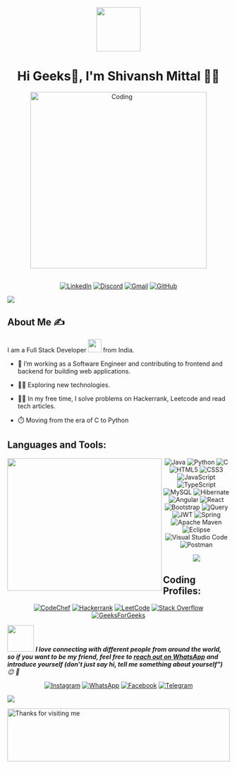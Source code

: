 <div id="header" align="center">
  <img src="https://media.giphy.com/media/M9gbBd9nbDrOTu1Mqx/giphy.gif" width="100"/>
</div>

<h1 align="center">Hi Geeks👋, I'm Shivansh Mittal 👨‍🎓</h1>


<div align="center">
<img align="center" alt="Coding" width="400" src="https://miro.medium.com/max/680/1*IRGHmiGsa16stedQvIaZfw.gif"><br><br>

[![LinkedIn](https://img.shields.io/badge/linkedin-%230077B5.svg?style=flat&logo=linkedin&logoColor=white)](https://www.linkedin.com/in/shivansh-mittal-27a572195/)
[![Discord](https://img.shields.io/badge/Discord-%235865F2.svg?style=flat&logo=discord&logoColor=white)](https://discord.com/channels/@me)
[![Gmail](https://img.shields.io/badge/Gmail-D14836?style=flat&logo=gmail&logoColor=white)](mailto:shivanshmittal2@gmail.com)
[![GitHub](https://img.shields.io/badge/github-%23121011.svg?style=flat&logo=github&logoColor=white)](https://github.com/Shiv1248)


</div>
<a href="https://www.youtube.com/watch?v=dQw4w9WgXcQ"><img src="https://user-images.githubusercontent.com/73097560/115834477-dbab4500-a447-11eb-908a-139a6edaec5c.gif"></a>

## About Me ✍

I am a Full Stack Developer <img src="https://media.giphy.com/media/WUlplcMpOCEmTGBtBW/giphy.gif" width="30"> from India.

- :mechanical_arm: I’m working as a Software Engineer and contributing to frontend and backend for building web applications.

- :biking_man: Exploring new technologies.

- :technologist: In my free time, I solve problems on Hackerrank, Leetcode and read tech articles.

- :stopwatch: Moving from the era of C to Python


## Languages and Tools:
<img align='left' src='https://media.giphy.com/media/SWoSkN6DxTszqIKEqv/giphy.gif' width="350" height= "300">

<div align="center">
  
![Java](https://img.shields.io/badge/java-%23ED8B00.svg?style=flat&logo=openjdk&logoColor=white)
![Python](https://img.shields.io/badge/python-3670A0?style=flat&logo=python&logoColor=ffdd54)
![C](https://img.shields.io/badge/c-%2300599C.svg?style=flat&logo=c&logoColor=white)
![HTML5](https://img.shields.io/badge/html5-%23E34F26.svg?style=flat&logo=html5&logoColor=white)
![CSS3](https://img.shields.io/badge/css3-%231572B6.svg?style=flat&logo=css3&logoColor=white)
![JavaScript](https://img.shields.io/badge/javascript-%23323330.svg?style=flat&logo=javascript&logoColor=%23F7DF1E)
![TypeScript](https://img.shields.io/badge/typescript-%23007ACC.svg?style=flat&logo=typescript&logoColor=white)
![MySQL](https://img.shields.io/badge/mysql-%2300f.svg?style=flat&logo=mysql&logoColor=white)
![Hibernate](https://img.shields.io/badge/Hibernate-59666C?style=flat&logo=Hibernate&logoColor=white)
![Angular](https://img.shields.io/badge/angular-%23DD0031.svg?style=flat&logo=angular&logoColor=white)
![React](https://img.shields.io/badge/react-%2320232a.svg?style=flat&logo=react&logoColor=%2361DAFB)
![Bootstrap](https://img.shields.io/badge/bootstrap-%238511FA.svg?style=flat&logo=bootstrap&logoColor=white)
![jQuery](https://img.shields.io/badge/jquery-%230769AD.svg?style=flat&logo=jquery&logoColor=white)
![JWT](https://img.shields.io/badge/JWT-black?style=flat&logo=JSON%20web%20tokens)
![Spring](https://img.shields.io/badge/spring-%236DB33F.svg?style=flat&logo=spring&logoColor=white)
![Apache Maven](https://img.shields.io/badge/Apache%20Maven-C71A36?style=flat&logo=Apache%20Maven&logoColor=white)
![Eclipse](https://img.shields.io/badge/Eclipse-FE7A16.svg?style=flat&logo=Eclipse&logoColor=white)
![Visual Studio Code](https://img.shields.io/badge/Visual%20Studio%20Code-0078d7.svg?style=flat&logo=visual-studio-code&logoColor=white)
![Postman](https://img.shields.io/badge/Postman-FF6C37?style=flat&logo=postman&logoColor=white)

</div>


<p align="center"><img src="https://github-readme-stats.vercel.app/api/top-langs/?username=Shiv1248&langs_count=10"> </p>

## Coding Profiles:
<div align="center">
  
[![CodeChef](https://img.shields.io/badge/CodeChef-%23964B00.svg?style=flat&logo=CodeChef&logoColor=white)](https://www.codechef.com/users/shiv2410)
[![Hackerrank](https://img.shields.io/badge/-Hackerrank-2EC866?style=flat&logo=HackerRank&logoColor=white)](https://www.hackerrank.com/shivanshmittal2?hr_r=1)
[![LeetCode](https://img.shields.io/badge/LeetCode-000000?style=flat&logo=LeetCode&logoColor=#d16c06)](https://leetcode.com/Shiv1249/)
[![Stack Overflow](https://img.shields.io/badge/-Stackoverflow-FE7A16?style=flat&logo=stack-overflow&logoColor=white)](https://stackoverflow.com/users/22211143/shivansh-mittal)
[![GeeksForGeeks](https://img.shields.io/badge/GeeksforGeeks-gray?style=flat&logo=geeksforgeeks&logoColor=35914c)](https://auth.geeksforgeeks.org/user/shivanshmittal2/?utm_source=geeksforgeeks&utm_medium=my_profile&utm_campaign=auth_user)

</div>

<img src="https://media.giphy.com/media/LnQjpWaON8nhr21vNW/giphy.gif" width="60"> <em><b>I love connecting with different people from around the world, so if you want to be my friend, feel free to [reach out on WhatsApp](https://wa.me/+917906115453) and introduce yourself (don’t just say hi, tell me something about yourself")</b> 😊 💜</em>
<br>
<div align="center">
  
[![Instagram](https://img.shields.io/badge/Instagram-%23E4405F.svg?style=flat&logo=Instagram&logoColor=white)](https://www.instagram.com/shivansh_m24/)
[![WhatsApp](https://img.shields.io/badge/WhatsApp-25D366?style=flat&logo=whatsapp&logoColor=white)](https://wa.me/+917906115453)
[![Facebook](https://img.shields.io/badge/Facebook-%231877F2.svg?style=flat&logo=Facebook&logoColor=white)](https://www.facebook.com/shivansh.mittal.54943/)
[![Telegram](https://img.shields.io/badge/Telegram-2CA5E0?style=flat&logo=telegram&logoColor=white)](https://t.me/Shiv1248)

</div>

<a href="https://www.youtube.com/watch?v=dQw4w9WgXcQ"><img src="https://user-images.githubusercontent.com/73097560/115834477-dbab4500-a447-11eb-908a-139a6edaec5c.gif"></a>

<img height="120" alt="Thanks for visiting me" width="100%" src="https://raw.githubusercontent.com/BrunnerLivio/brunnerlivio/master/images/marquee.svg" />
